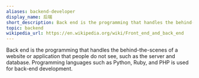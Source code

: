 ```yaml
---
aliases: backend-developer
display_name: 后端
short_description: Back end is the programming that handles the behind-the-scenes of a website or application that people do not see.
topic: backend
wikipedia_url: https://en.wikipedia.org/wiki/Front_end_and_back_end
---
```

Back end is the programming that handles the behind-the-scenes of a website or application that people do not see, such as the server and database. Programming languages such as Python, Ruby, and PHP is used for back-end development.
